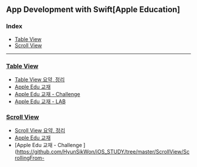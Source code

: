 ## App Development with Swift[Apple Education]

### Index
- [Table View](#Table-View)
- [Scroll View](#Scroll-View)

---
### [**Table View**](https://github.com/HyunSikWon/iOS_STUDY/tree/master/TableView)
   - [Table View 요약, 정리](https://github.com/HyunSikWon/iOS_STUDY/blob/master/TableView/Table%20View.md)
   - [Apple Edu 교재 ](https://github.com/HyunSikWon/iOS_STUDY/tree/master/TableView/EmoijDictionary/EmoijDictionary)
   - [Apple Edu 교재 - Challenge ](https://github.com/HyunSikWon/iOS_STUDY/tree/master/TableView/EmojiDictionary-Challenge/EmojiDictionary-Challenge)
   - [Apple Edu 교재 - LAB](https://github.com/HyunSikWon/iOS_STUDY/tree/master/TableView/Meal%20Tracker/Meal%20Tracker)

### [**Scroll View**](https://github.com/HyunSikWon/iOS_STUDY/tree/master/ScrollView)
   - [Scroll View 요약, 정리]()
   - [Apple Edu 교재 ](https://github.com/HyunSikWon/iOS_STUDY/tree/master/ScrollView/ScrollingForm/ScrollingForm)
   - [Apple Edu 교재 - Challenge ](https://github.com/HyunSikWon/iOS_STUDY/tree/master/ScrollView/ScrollingFrom-
   

